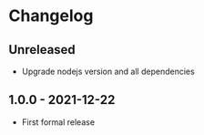 # Changelog

## Unreleased

- Upgrade nodejs version and all dependencies

## 1.0.0 - 2021-12-22

- First formal release
